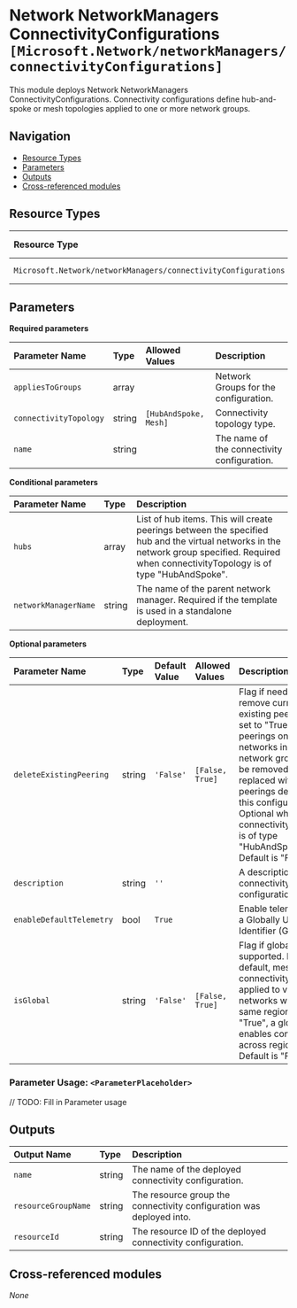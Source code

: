 # Network NetworkManagers ConnectivityConfigurations `[Microsoft.Network/networkManagers/connectivityConfigurations]`

This module deploys Network NetworkManagers ConnectivityConfigurations.
Connectivity configurations define hub-and-spoke or mesh topologies applied to one or more network groups.

## Navigation

- [Resource Types](#Resource-Types)
- [Parameters](#Parameters)
- [Outputs](#Outputs)
- [Cross-referenced modules](#Cross-referenced-modules)

## Resource Types

| Resource Type | API Version |
| :-- | :-- |
| `Microsoft.Network/networkManagers/connectivityConfigurations` | [2022-07-01](https://docs.microsoft.com/en-us/azure/templates/Microsoft.Network/2022-07-01/networkManagers/connectivityConfigurations) |

## Parameters

**Required parameters**

| Parameter Name | Type | Allowed Values | Description |
| :-- | :-- | :-- | :-- |
| `appliesToGroups` | array |  | Network Groups for the configuration. |
| `connectivityTopology` | string | `[HubAndSpoke, Mesh]` | Connectivity topology type. |
| `name` | string |  | The name of the connectivity configuration. |

**Conditional parameters**

| Parameter Name | Type | Description |
| :-- | :-- | :-- |
| `hubs` | array | List of hub items. This will create peerings between the specified hub and the virtual networks in the network group specified. Required when connectivityTopology is of type "HubAndSpoke". |
| `networkManagerName` | string | The name of the parent network manager. Required if the template is used in a standalone deployment. |

**Optional parameters**

| Parameter Name | Type | Default Value | Allowed Values | Description |
| :-- | :-- | :-- | :-- | :-- |
| `deleteExistingPeering` | string | `'False'` | `[False, True]` | Flag if need to remove current existing peerings. If set to "True", all peerings on virtual networks in selected network groups will be removed and replaced with the peerings defined by this configuration. Optional when connectivityTopology is of type "HubAndSpoke". Default is "False". |
| `description` | string | `''` |  | A description of the connectivity configuration. |
| `enableDefaultTelemetry` | bool | `True` |  | Enable telemetry via a Globally Unique Identifier (GUID). |
| `isGlobal` | string | `'False'` | `[False, True]` | Flag if global mesh is supported. By default, mesh connectivity is applied to virtual networks within the same region. If set to "True", a global mesh enables connectivity across regions. Default is "False". |


### Parameter Usage: `<ParameterPlaceholder>`

// TODO: Fill in Parameter usage

## Outputs

| Output Name | Type | Description |
| :-- | :-- | :-- |
| `name` | string | The name of the deployed connectivity configuration. |
| `resourceGroupName` | string | The resource group the connectivity configuration was deployed into. |
| `resourceId` | string | The resource ID of the deployed connectivity configuration. |

## Cross-referenced modules

_None_
